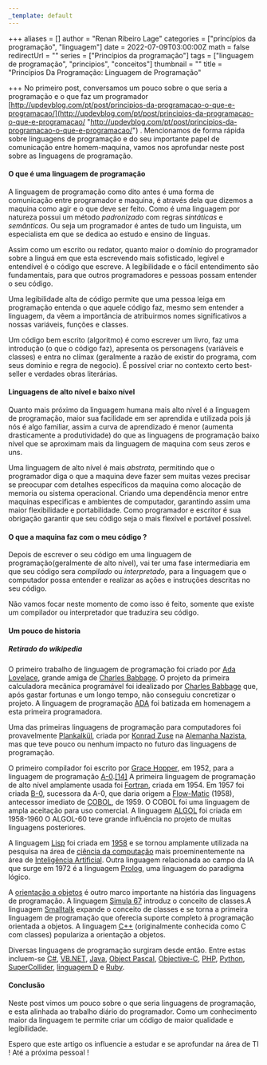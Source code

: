 ```yaml
---
_template: default
---
```



+++
aliases = []
author = "Renan Ribeiro Lage"
categories = ["princípios da programação", "linguagem"]
date = 2022-07-09T03:00:00Z
math = false
redirectUrl = ""
series = ["Princípios da programação"]
tags = ["linguagem de programação", "principios", "conceitos"]
thumbnail = ""
title = "Princípios Da Programação: Linguagem de Programação"

+++
No primeiro post, conversamos um pouco sobre o que seria a programação e o que faz um programador [http://updevblog.com/pt/post/principios-da-programacao-o-que-e-programacao/](http://updevblog.com/pt/post/principios-da-programacao-o-que-e-programacao/ "http://updevblog.com/pt/post/principios-da-programacao-o-que-e-programacao/") . Mencionamos de forma rápida sobre linguagens de programação e do seu importante papel de comunicação entre homem-maquina, vamos nos aprofundar neste post sobre as linguagens de programação.

#### O que é uma linguagem de programação

A linguagem de programação como dito antes é uma forma de comunicação entre programador e maquina, é através dela que dizemos a maquina como agir e o que deve ser feito. Como é uma linguagem por natureza possui um método _padronizado_ com regras _sintáticas_ e _semânticas._ Ou seja um programador é antes de tudo um linguista, um especialista em que se dedica ao estudo e ensino de línguas.

Assim como um escrito ou redator, quanto maior o domínio do programador sobre a linguá em que esta escrevendo mais sofisticado, legível e entendível é o código que escreve. A legibilidade e o fácil entendimento são fundamentais, para que outros programadores e pessoas possam entender o seu código. 

Uma legibilidade alta de código permite que uma pessoa leiga em programação entenda o que aquele código faz, mesmo sem entender a linguagem, da vêem a importância de atribuirmos nomes significativos a nossas variáveis, funções e classes.

Um código bem escrito (algoritmo) é como escrever um livro, faz uma introdução (o que o código faz), apresenta os personagens (variáveis e classes) e entra no clímax (geralmente a razão de existir do programa, com seus domínio e regra de negocio). É possível criar no contexto certo best-seller e verdades obras literárias.

#### Linguagens de alto nível e baixo nível

Quanto mais próximo da linguagem humana mais alto nível é a linguagem de programação, maior sua facilidade em ser aprendida e utilizada pois já nós é algo familiar, assim a curva de aprendizado é menor (aumenta drasticamente a produtividade) do que as linguagens de programação baixo nível que se aproximam mais da linguagem de maquina com seus zeros e uns.

Uma linguagem de alto nível é mais _abstrata,_ permitindo que o programador diga o que a maquina deve fazer sem muitas vezes precisar se preocupar com detalhes específicos da maquina como alocação de memoria ou sistema operacional. Criando uma dependência menor entre maquinas especificas e ambientes de computador, garantindo assim uma maior flexibilidade e portabilidade. Como programador e escritor é sua obrigação garantir que seu código seja o mais flexível e portável possível.

#### O que a maquina faz com o meu código ?

Depois de escrever o seu código em uma linguagem de programação(geralmente de alto nível), vai ter uma fase intermediaria em que seu código sera _compilado_ ou _interpretado,_ para a linguagem que o computador possa entender e realizar as ações e instruções descritas no seu código.

Não vamos focar neste momento de como isso é feito, somente que existe um compilador ou interpretador que traduzira seu código.

#### Um pouco de historia

##### Retirado do wikipedia

O primeiro trabalho de linguagem de programação foi criado por [Ada Lovelace](https://pt.wikipedia.org/wiki/Ada_Lovelace "Ada Lovelace"), grande amiga de [Charles Babbage](https://pt.wikipedia.org/wiki/Charles_Babbage "Charles Babbage"). O projeto da primeira calculadora mecânica programável foi idealizado por [Charles Babbage](https://pt.wikipedia.org/wiki/Charles_Babbage "Charles Babbage") que, após gastar fortunas e um longo tempo, não conseguiu concretizar o projeto. A linguagem de programação [ADA](https://pt.wikipedia.org/wiki/Ada_(linguagem_de_programa%C3%A7%C3%A3o) "Ada (linguagem de programação)") foi batizada em homenagem a esta primeira programadora.

Uma das primeiras linguagens de programação para computadores foi provavelmente [Plankalkül](https://pt.wikipedia.org/wiki/Plankalk%C3%BCl "Plankalkül"), criada por [Konrad Zuse](https://pt.wikipedia.org/wiki/Konrad_Zuse "Konrad Zuse") na [Alemanha Nazista](https://pt.wikipedia.org/wiki/Alemanha_Nazista "Alemanha Nazista"), mas que teve pouco ou nenhum impacto no futuro das linguagens de programação.

O primeiro compilador foi escrito por [Grace Hopper](https://pt.wikipedia.org/wiki/Grace_Hopper "Grace Hopper"), em 1952, para a linguagem de programação [A-0](https://pt.wikipedia.org/wiki/Sistema_A-0 "Sistema A-0").[\[14\]](https://pt.wikipedia.org/wiki/Linguagem_de_programa%C3%A7%C3%A3o#cite_note-wexel-15) A primeira linguagem de programação de alto nível amplamente usada foi [Fortran](https://pt.wikipedia.org/wiki/Fortran "Fortran"), criada em 1954. Em 1957 foi criada [B-0](https://pt.wikipedia.org/wiki/B-0 "B-0"), sucessora da A-0, que daria origem a [Flow-Matic](https://pt.wikipedia.org/wiki/Flow-Matic "Flow-Matic") (1958), antecessor imediato de [COBOL](https://pt.wikipedia.org/wiki/COBOL "COBOL"), de 1959. O COBOL foi uma linguagem de ampla aceitação para uso comercial. A linguagem [ALGOL](https://pt.wikipedia.org/wiki/ALGOL "ALGOL") foi criada em 1958-1960 O ALGOL-60 teve grande influência no projeto de muitas linguagens posteriores.

A linguagem [Lisp](https://pt.wikipedia.org/wiki/Lisp "Lisp") foi criada em [1958](https://pt.wikipedia.org/wiki/1958 "1958") e se tornou amplamente utilizada na pesquisa na área de [ciência da computação](https://pt.wikipedia.org/wiki/Ci%C3%AAncia_da_computa%C3%A7%C3%A3o "Ciência da computação") mais proeminentemente na área de [Inteligência Artificial](https://pt.wikipedia.org/wiki/Intelig%C3%AAncia_Artificial "Inteligência Artificial"). Outra linguagem relacionada ao campo da IA que surge em 1972 é a linguagem [Prolog](https://pt.wikipedia.org/wiki/Prolog "Prolog"), uma linguagem do paradigma lógico.

A [orientação a objetos](https://pt.wikipedia.org/wiki/Orienta%C3%A7%C3%A3o_a_objetos "Orientação a objetos") é outro marco importante na história das linguagens de programação. A linguagem [Simula 67](https://pt.wikipedia.org/wiki/Simula_67 "Simula 67") introduz o conceito de classes.A linguagem [Smalltalk](https://pt.wikipedia.org/wiki/Smalltalk "Smalltalk") expande o conceito de classes e se torna a primeira linguagem de programação que oferecia suporte completo à programação orientada a objetos. A linguagem [C++](https://pt.wikipedia.org/wiki/C%2B%2B "C++") (originalmente conhecida como C com classes) populariza a orientação a objetos.

Diversas linguagens de programação surgiram desde então. Entre estas incluem-se [C#](https://pt.wikipedia.org/wiki/C_Sharp "C Sharp"), [VB.NET](https://pt.wikipedia.org/wiki/VB.NET "VB.NET"), [Java](https://pt.wikipedia.org/wiki/Linguagem_de_programa%C3%A7%C3%A3o_Java "Linguagem de programação Java"), [Object Pascal](https://pt.wikipedia.org/wiki/Object_Pascal "Object Pascal"), [Objective-C](https://pt.wikipedia.org/wiki/Objective-C "Objective-C"), [PHP](https://pt.wikipedia.org/wiki/PHP "PHP"), [Python](https://pt.wikipedia.org/wiki/Python "Python"), [SuperCollider](https://pt.wikipedia.org/wiki/SuperCollider "SuperCollider"), [linguagem D](https://pt.wikipedia.org/wiki/D_(linguagem_de_programa%C3%A7%C3%A3o) "D (linguagem de programação)") e [Ruby](https://pt.wikipedia.org/wiki/Ruby_(linguagem_de_programa%C3%A7%C3%A3o) "Ruby (linguagem de programação)").

#### Conclusão

Neste post vimos um pouco sobre o que seria linguagens de programação, e esta alinhada ao trabalho diário do programador. Como um conhecimento maior da linguagem te permite criar um código de maior qualidade e legibilidade.

Espero que este artigo os influencie a estudar e se aprofundar na área de TI ! Até a próxima pessoal !
